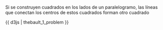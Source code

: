 Si se construyen cuadrados en los lados de un paralelogramo, las líneas que conectan los centros de estos cuadrados forman otro cuadrado

{{ d3js | thebault_1_problem }}